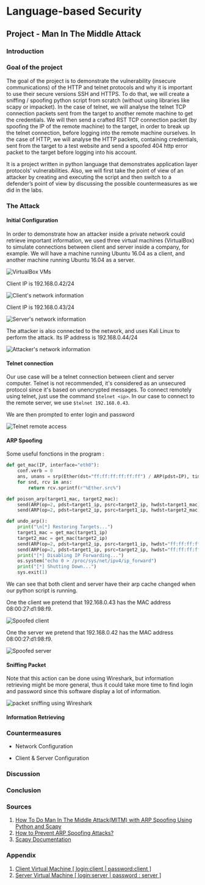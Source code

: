 # Language-based Security

## Project - Man In The Middle Attack

### Introduction


### Goal of the project

The goal of the project is to demonstrate the vulnerability (insecure communications) of the 
HTTP and telnet protocols and why it is important to use their secure versions SSH and HTTPS. 
To do that, we will create a sniffing / spoofing python script from scratch (without using libraries 
like scapy or impacket). In the case of telnet, we will analyse the telnet TCP connection packets 
sent from the target to another remote machine to get the credentials. We will then send a crafted 
RST TCP connection packet (by spoofing the IP of the remote machine) to the target, in order to break 
up the telnet connection, before logging into the remote machine ourselves. In the case of HTTP, we 
will analyse the HTTP packets, containing credentials, sent from the target to a test website and 
send a spoofed 404 http error packet to the target before logging into his account.

It is a project written in python language that demonstrates application layer protocols’ 
vulnerabilities. Also, we will first take the point of view of an attacker by creating and 
executing the script and then switch to a defender’s point of view by discussing the possible 
countermeasures as we did in the labs.

### The Attack

#### Initial Configuration

In order to demonstrate how an attacker inside a private network could retrieve important 
information, we used three virtual machines (VirtualBox) to simulate connections between client 
and server inside a company, for example. We will have a machine running Ubuntu 16.04 as a client, 
and another machine running Ubuntu 16.04 as a server.

![VirtualBox VMs](assets/virtualbox-vm.png)

Client IP is 192.168.0.42/24

![Client's network information](assets/client-ip.png)

Client IP is 192.168.0.43/24

![Server's network information](assets/server-ip.png)

The attacker is also connected to the network, and uses Kali Linux 
to perform the attack. Its IP address is 192.168.0.44/24

![Attacker's network information](assets/kali-ip.png)

#### Telnet connection

Our use case will be a telnet connection between client and server 
computer. Telnet is not recommended, it's considered as an unsecured 
protocol since it's based on unencrypted messages.
To connect remotely using telnet, just use the command `$telnet <ip>`.
In our case to connect to the remote server, we use `$telnet 192.168.0.43`.

We are then prompted to enter login and password

![Telnet remote access](assets/telnet-connect.png)

#### ARP Spoofing

Some useful fonctions in the program :

```python
def get_mac(IP, interface="eth0"):
    conf.verb = 0
    ans, unans = srp(Ether(dst="ff:ff:ff:ff:ff:ff") / ARP(pdst=IP), timeout=2, iface=interface, inter=0.1)
    for snd, rcv in ans:
        return rcv.sprintf(r"%Ether.src%")
``` 

```python
def poison_arp(target1_mac, target2_mac):
    send(ARP(op=2, pdst=target1_ip, psrc=target2_ip, hwdst=target1_mac))
    send(ARP(op=2, pdst=target2_ip, psrc=target1_ip, hwdst=target2_mac))
``` 

```python
def undo_arp():
    print("\n[*] Restoring Targets...")
    target1_mac = get_mac(target1_ip)
    target2_mac = get_mac(target2_ip)
    send(ARP(op=2, pdst=target2_ip, psrc=target1_ip, hwdst="ff:ff:ff:ff:ff:ff", hwsrc=target1_mac), count=7)
    send(ARP(op=2, pdst=target1_ip, psrc=target2_ip, hwdst="ff:ff:ff:ff:ff:ff", hwsrc=target2_mac), count=7)
    print("[*] Disabling IP Forwarding...")
    os.system("echo 0 > /proc/sys/net/ipv4/ip_forward")
    print("[*] Shutting Down...")
    sys.exit(1)
```

We can see that both client and server have their arp cache changed when our python script is running.

One the client we pretend that 192.168.0.43 has the MAC address 08:00:27:d1:98:f9.

![Spoofed client](assets/arp-client-spoofed.png)

One the server we pretend that 192.168.0.42 has the MAC address 08:00:27:d1:98:f9.

![Spoofed server](assets/arp-server-spoofed.png)

#### Sniffing Packet


Note that this action can be done using Wireshark, but information retrieving might be more general, thus it could take more time to find login and password since this software display a lot of information.

![packet sniffing using Wireshark](assets/wireshark.png)

#### Information Retrieving

### Countermeasures

- Network Configuration

- Client & Server Configuration

### Discussion

### Conclusion

### Sources

1. [How To Do Man In The Middle Attack(MITM) with ARP Spoofing Using Python and Scapy](https://medium.com/@ravisinghmnnit12/how-to-do-man-in-the-middle-attack-mitm-with-arp-spoofing-using-python-and-scapy-441ee577ba1b)
2. [How to Prevent ARP Spoofing Attacks?](https://www.indusface.com/blog/protect-arp-poisoning/#Identify_the_Spoofing_Attack)
2. [Scapy Documentation](https://scapy.readthedocs.io/en/latest/)

### Appendix

1. [Client Virtual Machine [ login:client | password:client ]](https://drive.google.com/open?id=1jqys0pS7WHDOQ2o-dHbC_ZloOjKGRBb-)
2. [Server Virtual Machine [ login:server | password : server ]](https://drive.google.com/open?id=1yCcbmsN0bCVQOsF0VYAkSZGiv8p4rXXd)

